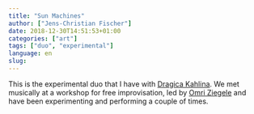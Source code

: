```yaml
---
title: "Sun Machines"
author: ["Jens-Christian Fischer"]
date: 2018-12-30T14:51:53+01:00
categories: ["art"]
tags: ["duo", "experimental"]
language: en
slug:
---
```


This is the experimental duo that I have with [Dragica Kahlina](http://kahlina.com/). We met 
musically at a workshop for free improvisation, led by [Omri Ziegele](http://www.omriziegele.ch/aktuell/)
and have been experimenting and performing a couple of times.



